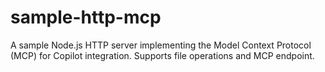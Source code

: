 # sample-http-mcp
A sample Node.js HTTP server implementing the Model Context Protocol (MCP) for Copilot integration. Supports file operations and MCP endpoint.

